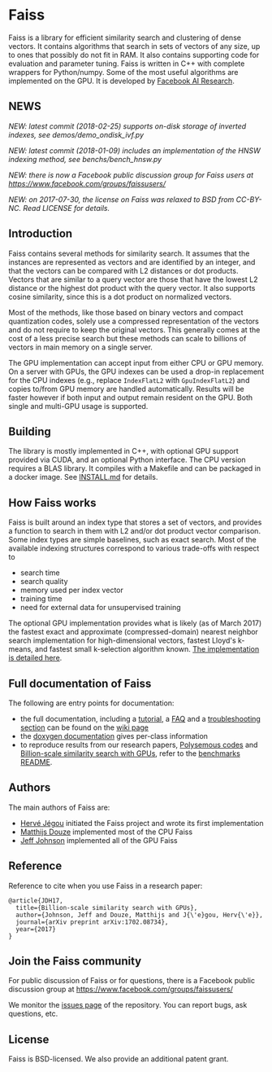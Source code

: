 # Faiss 

Faiss is a library for efficient similarity search and clustering of dense vectors. It contains algorithms that search in sets of vectors of any size, up to ones that possibly do not fit in RAM. It also contains supporting code for evaluation and parameter tuning. Faiss is written in C++ with complete wrappers for Python/numpy. Some of the most useful algorithms are implemented on the GPU. It is developed by [Facebook AI Research](https://research.fb.com/category/facebook-ai-research-fair/).

## NEWS

*NEW: latest commit (2018-02-25) supports on-disk storage of inverted indexes, see demos/demo_ondisk_ivf.py*

*NEW: latest commit (2018-01-09) includes an implementation of the HNSW indexing method, see benchs/bench_hnsw.py*

*NEW: there is now a Facebook public discussion group for Faiss users at https://www.facebook.com/groups/faissusers/*

*NEW: on 2017-07-30, the license on Faiss was relaxed to BSD from CC-BY-NC. Read LICENSE for details.*

## Introduction

Faiss contains several methods for similarity search. It assumes that the instances are represented as vectors and are identified by an integer, and that the vectors can be compared with L2 distances or dot products. Vectors that are similar to a query vector are those that have the lowest L2 distance or the highest dot product with the query vector. It also supports cosine similarity, since this is a dot product on normalized vectors.

Most of the methods, like those based on binary vectors and compact quantization codes, solely use a compressed representation of the vectors and do not require to keep the original vectors. This generally comes at the cost of a less precise search but these methods can scale to billions of vectors in main memory on a single server. 

The GPU implementation can accept input from either CPU or GPU memory. On a server with GPUs, the GPU indexes can be used a drop-in replacement for the CPU indexes (e.g., replace `IndexFlatL2` with `GpuIndexFlatL2`) and copies to/from GPU memory are handled automatically. Results will be faster however if both input and output remain resident on the GPU. Both single and multi-GPU usage is supported.

## Building 

The library is mostly implemented in C++, with optional GPU support provided via CUDA, and an optional Python interface. The CPU version requires a BLAS library. It compiles with a Makefile and can be packaged in a docker image. See [INSTALL.md](INSTALL.md) for details.

## How Faiss works

Faiss is built around an index type that stores a set of vectors, and provides a function to search in them with L2 and/or dot product vector comparison. Some index types are simple baselines, such as exact search. Most of the available indexing structures correspond to various trade-offs with respect to

- search time
- search quality
- memory used per index vector 
- training time
- need for external data for unsupervised training

The optional GPU implementation provides what is likely (as of March 2017) the fastest exact and approximate (compressed-domain) nearest neighbor search implementation for high-dimensional vectors, fastest Lloyd's k-means, and fastest small k-selection algorithm known. [The implementation is detailed here](https://arxiv.org/abs/1702.08734).

## Full documentation of Faiss

The following are entry points for documentation: 

- the full documentation, including a [tutorial](https://github.com/facebookresearch/faiss/wiki/Getting-started), a [FAQ](https://github.com/facebookresearch/faiss/wiki/FAQ) and a [troubleshooting section](https://github.com/facebookresearch/faiss/wiki/Troubleshooting) can be found on the [wiki page](http://github.com/facebookresearch/faiss/wiki)
- the [doxygen documentation](http://rawgithub.com/facebookresearch/faiss/master/docs/html/annotated.html) gives per-class information
- to reproduce results from our research papers, [Polysemous codes](https://arxiv.org/abs/1609.01882) and [Billion-scale similarity search with GPUs](https://arxiv.org/abs/1702.08734), refer to the [benchmarks README](benchs/README.md).

## Authors

The main authors of Faiss are:
- [Hervé Jégou](https://github.com/jegou) initiated the Faiss project and wrote its first implementation
- [Matthijs Douze](https://github.com/mdouze) implemented most of the CPU Faiss
- [Jeff Johnson](https://github.com/wickedfoo) implemented all of the GPU Faiss

## Reference

Reference to cite when you use Faiss in a research paper:

```
@article{JDH17,
  title={Billion-scale similarity search with GPUs},
  author={Johnson, Jeff and Douze, Matthijs and J{\'e}gou, Herv{\'e}},
  journal={arXiv preprint arXiv:1702.08734},
  year={2017}
}
```

## Join the Faiss community

For public discussion of Faiss or for questions, there is a Facebook public discussion group at https://www.facebook.com/groups/faissusers/

We monitor the [issues page](http://github.com/facebookresearch/faiss/issues) of the repository. You can report bugs, ask questions, etc.

## License

Faiss  is BSD-licensed. We also provide an additional patent grant.

